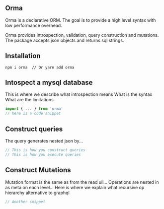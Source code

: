 ## Orma
Orma is a declarative ORM.
The goal is to provide a high level syntax with low performance overhead.

Orma provides introspection, validation, query construction and mutations. The package accepts json objects and returns sql strings.

## Installation
```
npm i orma  // Or yarn add orma
```

## Intospect a mysql database
This is where we describe what introspection means
What is the syntax
What are the limitations

```js
import { ... } from 'orma'
// here is a code snippet
```
## Construct queries
The query generates nested json by...
```js
// This is how you construct queries
// This is how you execute queries
```

## Construct Mutations
Mutation format is the same as from the read uil...
Operations are nested in as meta on each level...
Here is where we explain what recursive op hierarchy alternative to graphql
```js
// Another snippet
```
